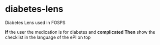 # diabetes-lens
Diabetes Lens used in FOSPS

**If** the user the medication is for diabetes and **complicated**
**Then** show the checklist in the language of the ePI on top

